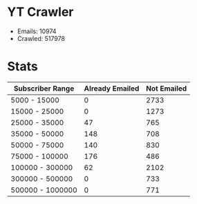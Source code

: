 # YT Crawler
- Emails: 10974
- Crawled: 517978

# Stats
| Subscriber Range  | Already Emailed | Not Emailed |
|-------|-------|-------|
| 5000 - 15000 | 0 | 2733 |
| 15000 - 25000 | 0 | 1273 |
| 25000 - 35000 | 47 | 765 |
| 35000 - 50000 | 148 | 708 |
| 50000 - 75000 | 140 | 830 |
| 75000 - 100000 | 176 | 486 |
| 100000 - 300000 | 62 | 2102 |
| 300000 - 500000 | 0 | 733 |
| 500000 - 1000000 | 0 | 771 |
